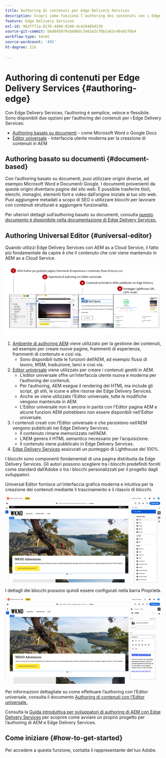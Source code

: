 ```yaml
---
title: Authoring di contenuti per Edge Delivery Services
description: Scopri come funziona l’authoring dei contenuti con i Edge Delivery Services e come creare contenuti AEM con i Edge Delivery Services.
feature: Edge Delivery Services
exl-id: 963ff71a-8176-4d9d-8240-dc429405d139
source-git-commit: bbd845079cb688dc3e62e2cf6b1a63c49a92f6b4
workflow-type: tm+mt
source-wordcount: '491'
ht-degree: 21%

---
```


# Authoring di contenuti per Edge Delivery Services {#authoring-edge}

Con Edge Delivery Services, l’authoring è semplice, veloce e flessibile. Sono disponibili due opzioni per l’authoring dei contenuti per i Edge Delivery Services:

* [Authoring basato su documenti](#document-based) - come Microsoft Word o Google Docs
* [Editor universale](#universal-editor) - Interfaccia utente moderna per la creazione di contenuti in AEM

## Authoring basato su documenti {#document-based}

Con l’authoring basato su documenti, puoi utilizzare origini diverse, ad esempio Microsoft Word e Documenti Google. I documenti provenienti da queste origini diventano pagine del sito web. È possibile trasferire titoli, elenchi, immagini, elementi font e video dall’origine iniziale al tuo sito web. Puoi aggiungere metadati a scopo di SEO o utilizzare blocchi per lavorare con contenuti strutturati e aggiungere funzionalità.

Per ulteriori dettagli sull’authoring basato su documenti, consulta [questo documento è disponibile nella documentazione di Edge Delivery Services.](/help/edge/docs/authoring.md)

## Authoring Universal Editor {#universal-editor}

Quando utilizzi Edge Delivery Services con AEM as a Cloud Service, il fatto più fondamentale da capire è che il contenuto che crei viene mantenuto in AEM as a Cloud Service.

![Come funziona l’authoring AEM con i Edge Delivery Services](assets/how-aem-edge-works.png)

1. [Ambiente di authoring AEM](/help/sites-cloud/authoring/quick-start.md) viene utilizzato per la gestione dei contenuti, ad esempio per creare nuove pagine, frammenti di esperienza, frammenti di contenuto e così via.
   * Sono disponibili tutte le funzioni dell’AEM, ad esempio flussi di lavoro, MSM, traduzione, lanci e così via.
1. [Editor universale](/help/implementing/universal-editor/authoring.md) viene utilizzato per creare i contenuti gestiti in AEM.
   * L’editor universale offre un’interfaccia utente nuova e moderna per l’authoring dei contenuti.
   * Per l’authoring, AEM esegue il rendering del HTML ma include gli script, gli stili, le icone e altre risorse dei Edge Delivery Services.
   * Anche se viene utilizzato l’Editor universale, tutte le modifiche vengono mantenute in AEM.
   * L&#39;Editor universale non è ancora in parità con l&#39;Editor pagina AEM e alcune funzioni AEM potrebbero non essere disponibili nell&#39;Editor universale.
1. I contenuti creati con l’Editor universale e che persistono nell’AEM vengono pubblicati nei Edge Delivery Services.
   * Il contenuto rimane memorizzato nell’AEM.
   * L’AEM genera il HTML semantico necessario per l’acquisizione.
   * Il contenuto viene pubblicato in Edge Delivery Services.
1. [Edge Delivery Services](/help/edge/developer/keeping-it-100.md) assicurati un punteggio di Lighthouse del 100%.

I blocchi sono componenti fondamentali di una pagina distribuita da Edge Delivery Services. Gli autori possono scegliere tra i blocchi predefiniti forniti come standard dall’Adobe o tra i blocchi personalizzati per il progetto dagli sviluppatori.

Universal Editor fornisce un’interfaccia grafica moderna e intuitiva per la creazione dei contenuti mediante il trascinamento e il rilascio di blocchi.

![Trascinamento di blocchi nell’editor universale](assets/blocks.png)

I dettagli dei blocchi possono quindi essere configurati nella barra Proprietà.

![Configurazione delle proprietà del blocco](assets/block-properties.png)

Per informazioni dettagliate su come effettuare l’authoring con l’Editor universale, consulta il documento [Authoring di contenuti con l’Editor universale.](/help/implementing/universal-editor/authoring.md)

Consulta la [Guida introduttiva per sviluppatori di authoring di AEM con Edge Delivery Services](/help/edge/edge-dev-getting-started.md) per scoprire come avviare un proprio progetto per l’authoring di AEM e Edge Delivery Services.

## Come iniziare {#how-to-get-started}

Per accedere a questa funzione, contatta il rappresentante del tuo Adobe.
